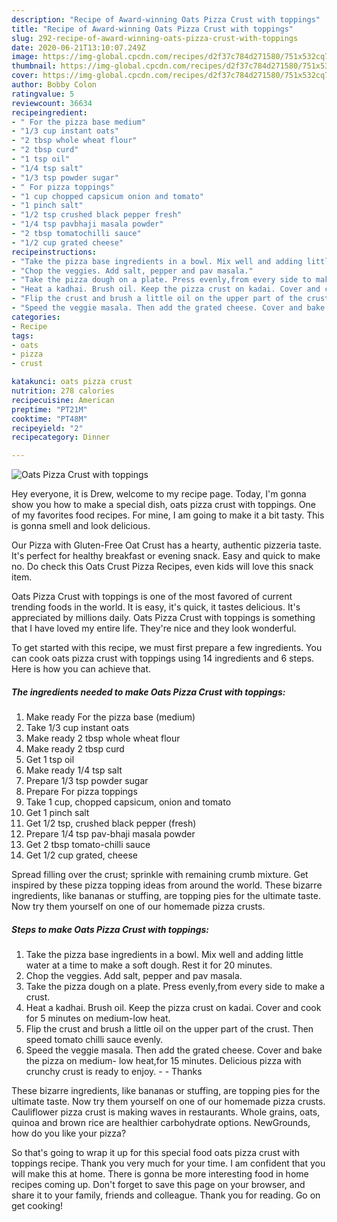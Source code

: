 ```yaml
---
description: "Recipe of Award-winning Oats Pizza Crust with toppings"
title: "Recipe of Award-winning Oats Pizza Crust with toppings"
slug: 292-recipe-of-award-winning-oats-pizza-crust-with-toppings
date: 2020-06-21T13:10:07.249Z
image: https://img-global.cpcdn.com/recipes/d2f37c784d271580/751x532cq70/oats-pizza-crust-with-toppings-recipe-main-photo.jpg
thumbnail: https://img-global.cpcdn.com/recipes/d2f37c784d271580/751x532cq70/oats-pizza-crust-with-toppings-recipe-main-photo.jpg
cover: https://img-global.cpcdn.com/recipes/d2f37c784d271580/751x532cq70/oats-pizza-crust-with-toppings-recipe-main-photo.jpg
author: Bobby Colon
ratingvalue: 5
reviewcount: 36634
recipeingredient:
- " For the pizza base medium"
- "1/3 cup instant oats"
- "2 tbsp whole wheat flour"
- "2 tbsp curd"
- "1 tsp oil"
- "1/4 tsp salt"
- "1/3 tsp powder sugar"
- " For pizza toppings"
- "1 cup chopped capsicum onion and tomato"
- "1 pinch salt"
- "1/2 tsp crushed black pepper fresh"
- "1/4 tsp pavbhaji masala powder"
- "2 tbsp tomatochilli sauce"
- "1/2 cup grated cheese"
recipeinstructions:
- "Take the pizza base ingredients in a bowl. Mix well and adding little water at a time to make a soft dough. Rest it for 20 minutes."
- "Chop the veggies. Add salt, pepper and pav masala."
- "Take the pizza dough on a plate. Press evenly,from every side to make a crust."
- "Heat a kadhai. Brush oil. Keep the pizza crust on kadai. Cover and cook for 5 minutes on medium-low heat."
- "Flip the crust and brush a little oil on the upper part of the crust. Then speed tomato chilli sauce evenly."
- "Speed the veggie masala. Then add the grated cheese. Cover and bake the pizza on medium- low heat,for 15 minutes. Delicious pizza with crunchy crust is ready to enjoy.  Thanks"
categories:
- Recipe
tags:
- oats
- pizza
- crust

katakunci: oats pizza crust 
nutrition: 278 calories
recipecuisine: American
preptime: "PT21M"
cooktime: "PT48M"
recipeyield: "2"
recipecategory: Dinner

---
```



![Oats Pizza Crust with toppings](https://img-global.cpcdn.com/recipes/d2f37c784d271580/751x532cq70/oats-pizza-crust-with-toppings-recipe-main-photo.jpg)

Hey everyone, it is Drew, welcome to my recipe page. Today, I'm gonna show you how to make a special dish, oats pizza crust with toppings. One of my favorites food recipes. For mine, I am going to make it a bit tasty. This is gonna smell and look delicious.

Our Pizza with Gluten-Free Oat Crust has a hearty, authentic pizzeria taste. It&#39;s perfect for healthy breakfast or evening snack. Easy and quick to make no. Do check this Oats Crust Pizza Recipes, even kids will love this snack item.

Oats Pizza Crust with toppings is one of the most favored of current trending foods in the world. It is easy, it's quick, it tastes delicious. It's appreciated by millions daily. Oats Pizza Crust with toppings is something that I have loved my entire life. They're nice and they look wonderful.


To get started with this recipe, we must first prepare a few ingredients. You can cook oats pizza crust with toppings using 14 ingredients and 6 steps. Here is how you can achieve that.

<!--inarticleads1-->

##### The ingredients needed to make Oats Pizza Crust with toppings:

1. Make ready  For the pizza base (medium)
1. Take 1/3 cup instant oats
1. Make ready 2 tbsp whole wheat flour
1. Make ready 2 tbsp curd
1. Get 1 tsp oil
1. Make ready 1/4 tsp salt
1. Prepare 1/3 tsp powder sugar
1. Prepare  For pizza toppings
1. Take 1 cup, chopped capsicum, onion and tomato
1. Get 1 pinch salt
1. Get 1/2 tsp, crushed black pepper (fresh)
1. Prepare 1/4 tsp pav-bhaji masala powder
1. Get 2 tbsp tomato-chilli sauce
1. Get 1/2 cup grated, cheese


Spread filling over the crust; sprinkle with remaining crumb mixture. Get inspired by these pizza topping ideas from around the world. These bizarre ingredients, like bananas or stuffing, are topping pies for the ultimate taste. Now try them yourself on one of our homemade pizza crusts. 

<!--inarticleads2-->

##### Steps to make Oats Pizza Crust with toppings:

1. Take the pizza base ingredients in a bowl. Mix well and adding little water at a time to make a soft dough. Rest it for 20 minutes.
1. Chop the veggies. Add salt, pepper and pav masala.
1. Take the pizza dough on a plate. Press evenly,from every side to make a crust.
1. Heat a kadhai. Brush oil. Keep the pizza crust on kadai. Cover and cook for 5 minutes on medium-low heat.
1. Flip the crust and brush a little oil on the upper part of the crust. Then speed tomato chilli sauce evenly.
1. Speed the veggie masala. Then add the grated cheese. Cover and bake the pizza on medium- low heat,for 15 minutes. Delicious pizza with crunchy crust is ready to enjoy. -  - Thanks


These bizarre ingredients, like bananas or stuffing, are topping pies for the ultimate taste. Now try them yourself on one of our homemade pizza crusts. Cauliflower pizza crust is making waves in restaurants. Whole grains, oats, quinoa and brown rice are healthier carbohydrate options. NewGrounds, how do you like your pizza? 

So that's going to wrap it up for this special food oats pizza crust with toppings recipe. Thank you very much for your time. I am confident that you will make this at home. There is gonna be more interesting food in home recipes coming up. Don't forget to save this page on your browser, and share it to your family, friends and colleague. Thank you for reading. Go on get cooking!
